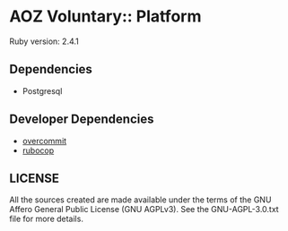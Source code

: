 # AOZ Voluntary:: Platform

Ruby version: 2.4.1

## Dependencies

- Postgresql

## Developer Dependencies

- [overcommit](https://github.com/brigade/overcommit)
- [rubocop](https://github.com/bbatsov/rubocop)


## LICENSE

All the sources created are made available under the terms 
of the GNU Affero General Public License (GNU AGPLv3). 
See the GNU-AGPL-3.0.txt file for more details.
